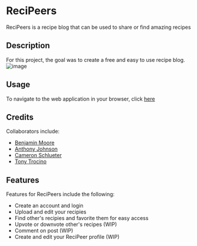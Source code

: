 # ReciPeers

ReciPeers is a recipe blog that can be used to share or find amazing recipes

## Description

For this project, the goal was to create a free and easy to use recipe blog.
![image](https://user-images.githubusercontent.com/116526152/234104372-fe05e745-876b-4ab6-8632-22dea19fe816.png)

## Usage

To navigate to the web application in your browser, click [here](https://recipeers.herokuapp.com/)

## Credits

Collaborators include:
- [Benjamin Moore](https://github.com/benjammo)
- [Anthony Johnson](https://github.com/AnthonyJohnson101)
- [Cameron Schlueter](https://github.com/cameron-schlueter)
- [Tony Trocino](https://github.com/tonytrocino)


## Features

Features for ReciPeers include the following:

- Create an account and login
- Upload and edit your recipies
- Find other's recipies and favorite them for easy access
- Upvote or downvote other's recipes (WIP)
- Comment on post (WIP)
- Create and edit your ReciPeer profile (WIP)
